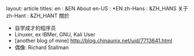 layout: article
titles:
  en      : &EN       About
  en-US   : *EN
  zh-Hans : &ZH_HANS  关于
  zh-Hant : &ZH_HANT  關於

- 自学成才的程序员
- Linuxer, ex IBMer, GNU,  Kali User
- [another blog of mine]  <http://blog.chinaunix.net/uid/7713641.html>
- 偶像: Richard Stallman

